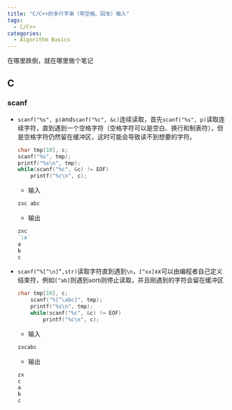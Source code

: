 ```yaml
---
title: "C/C++的多行字串（带空格、回车）输入"
tags:
  - C/C++
categories:
  - Algorithm Basics
---
```

在哪里跌倒，就在哪里做个笔记

## C
### scanf
- `scanf("%s", p)`and`scanf("%c", &c)`连续读取，首先`scanf("%s", p)`读取连续字符，直到遇到一个空格字符（空格字符可以是空白、换行和制表符），但是空格字符仍然留在缓冲区，这时可能会导致读不到想要的字符。
    ```c
    char tmp[10], c;
	scanf("%s", tmp);
	printf("%s\n", tmp);
	while(scanf("%c", &c) != EOF)
		printf("%c\n", c);
    ```
    - 输入
    ```markdown
    zxc abc
    ```
    - 输出
    ```markdown
    zxc
    `\n`
    a
    b
    c
    ```

- `scanf(“%[^\n]”,str)`读取字符直到遇到`\n`，`[^xx]`xx可以由编程者自己定义结束符，例如`[^ab]`则遇到`a`or`b`则停止读取，并且刚遇到的字符会留在缓冲区
    ```c
    char tmp[10], c;
        scanf("%[^\abc]", tmp);
        printf("%s\n", tmp);
        while(scanf("%c", &c) != EOF)
            printf("%c\n", c);
    ```
    - 输入
    ```markdown
    zxcabc
    ```
    - 输出
    ```markdown
    zx
    c
    a
    b
    c
    ```

